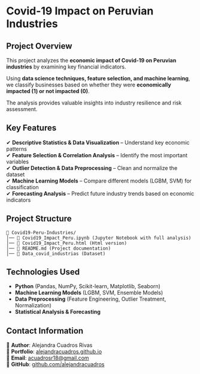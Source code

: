 # **Covid-19 Impact on Peruvian Industries**  

## **Project Overview**  
This project analyzes the **economic impact of Covid-19 on Peruvian industries** by examining key financial indicators. 

Using **data science techniques, feature selection, and machine learning**, we classify businesses based on whether they were **economically impacted (1) or not impacted (0)**. 

The analysis provides valuable insights into industry resilience and risk assessment.


## **Key Features**  
✔ **Descriptive Statistics & Data Visualization** – Understand key economic patterns  
✔ **Feature Selection & Correlation Analysis** – Identify the most important variables  
✔ **Outlier Detection & Data Preprocessing** – Clean and normalize the dataset  
✔ **Machine Learning Models** – Compare different models (LGBM, SVM) for classification  
✔ **Forecasting Analysis** – Predict future industry trends based on economic indicators  

## **Project Structure**  
```
📁 Covid19-Peru-Industries/
│── 📄 Covid19_Impact_Peru.ipynb (Jupyter Notebook with full analysis)
│── 📄 Covid19_Impact_Peru.html (Html version)
│── 📄 README.md (Project documentation)
│── 📄 Data_covid_industrias (Dataset)
```

## **Technologies Used**  
- **Python** (Pandas, NumPy, Scikit-learn, Matplotlib, Seaborn)  
- **Machine Learning Models** (LGBM, SVM, Ensemble Models)  
- **Data Preprocessing** (Feature Engineering, Outlier Treatment, Normalization)  
- **Statistical Analysis & Forecasting**  


## **Contact Information**  
📍 **Author**: Alejandra Cuadros Rivas  
🔗 **Portfolio**: [alejandracuadros.github.io](https://alejandracuadros.github.io/)  
📧 **Email**: [acuadrosr18@gmail.com](mailto:acuadrosr18@gmail.com)  
🐙 **GitHub**: [github.com/alejandracuadros](https://github.com/alejandracuadros)  
